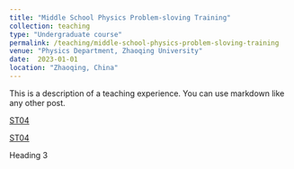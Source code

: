 ```yaml
---
title: "Middle School Physics Problem-sloving Training"
collection: teaching
type: "Undergraduate course"
permalink: /teaching/middle-school-physics-problem-sloving-training
venue: "Physics Department, Zhaoqing University"
date:  2023-01-01 
location: "Zhaoqing, China"
---
```


This is a description of a teaching experience. You can use markdown like any other post.

[ST04](https://shuailiu1990.github.io/files/第04讲万有引力定律及其应用.pdf)

[ST04](https://shuailiu1990.github.io/files/第04讲万有引力定律及其应用.pdf)

Heading 3
